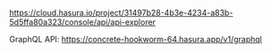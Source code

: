 https://cloud.hasura.io/project/31497b28-4b3e-4234-a83b-5d5ffa80a323/console/api/api-explorer

GraphQL API: https://concrete-hookworm-64.hasura.app/v1/graphql
